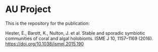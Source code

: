 # AU Project
This is the repository for the publication:

Hester, E., Barott, K., Nulton, J. et al. Stable and sporadic symbiotic communities of coral and algal holobionts. ISME J 10, 1157–1169 (2016). https://doi.org/10.1038/ismej.2015.190

